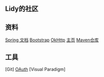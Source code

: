 ## Lidy的社区

## 资料
[Spring 文档](https://spring.io/guides)
[Bootstrap](https://v3.bootcss.com/)
[OkHttp](https://square.github.io/okhttp/)
[主页](http://localhost:8080/hello?name=lidy)
[Maven仓库](https://mvnrepository.com/)
## 工具
[Git]
[OAuth](https://developer.github.com/apps/building-oauth-apps/)
[Visual Paradigm]